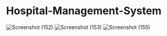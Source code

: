 # Hospital-Management-System


![Screenshot (152)](https://user-images.githubusercontent.com/95971258/146676468-d29ba91e-affd-4f5a-b9b9-2e5d48289ee9.png)
![Screenshot (153)](https://user-images.githubusercontent.com/95971258/146676471-ad7091ea-8c4f-4d5e-afd5-c9af6aa2ad3d.png)
![Screenshot (155)](https://user-images.githubusercontent.com/95971258/146676472-2beabc7a-29ca-4880-b90c-34d91d465dd7.png)
